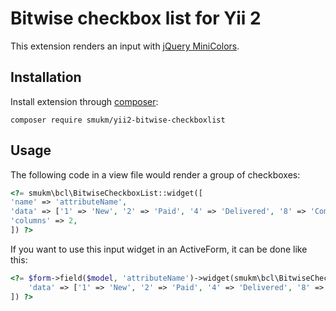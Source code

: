 # Bitwise checkbox list for Yii 2

This extension renders an input with [jQuery MiniColors](https://github.com/claviska/jquery-minicolors).

## Installation

Install extension through [composer](http://getcomposer.org/):

```
composer require smukm/yii2-bitwise-checkboxlist
```

## Usage

The following code in a view file would render a group of checkboxes:

```php
<?= smukm\bcl\BitwiseCheckboxList::widget([
'name' => 'attributeName',
'data' => ['1' => 'New', '2' => 'Paid', '4' => 'Delivered', '8' => 'Complete'],
'columns' => 2,
]) ?>
```

If you want to use this input widget in an ActiveForm, it can be done like this:

```php
<?= $form->field($model, 'attributeName')->widget(smukm\bcl\BitwiseCheckboxList::class, [
    'data' => ['1' => 'New', '2' => 'Paid', '4' => 'Delivered', '8' => 'Complete'],
]) ?>
```
